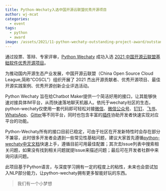 ```yaml
---
title: Python-Wechaty入选中国开源云联盟优秀开源项目
author: wj-mcat
categories: 
  - event
tags:
  - python
  - award
image: /assets/2021/11-python-wechaty-outstanding-project-award/outstanding-projects-announcement.webp
---
```


通过投票、答辩、专家评审，[Python Wechaty](https://github.com/wechaty/python-wechaty) 成功入选 [2021 中国开源云联盟基础软件优秀开源项目](https://mp.weixin.qq.com/s/iXHDinzGfjlVD2P0uIIl8Q)。

为推动国内开源生态产业发展，中国开源云联盟（China Open Source Cloud League,简称“COSCL”）组织开展了 2021 杰出开源贡献者、优秀开源项目、最佳开源实践案例、优秀开源创新企业评选活动。

Python Wechaty 旨在给Chatbot Maker提供一个简洁好用的接口，让其能够快速对接具体IM平台，从而快速落地聊天机器人。依托于wechaty社区的生态，python-wechaty仅使用一套代码即可轻松对接[微信](https://github.com/wechaty/puppet-wechat)、[微信公众号](https://github.com/wechaty/puppet-official-account)、[钉钉](https://github.com/wechaty/wechaty-puppet-dingtalk)、[飞书](https://github.com/wechaty/wechaty-puppet-lark)、[WhatsApp](https://github.com/wechaty/puppet-whatsapp)、[Gitter](https://github.com/wechaty/puppet-gitter)等不同平台，同时也包含丰富的[插件](https://github.com/wechaty/python-wechaty-plugin-contrib)协助开发者快速实现对应平台的功能。

Python-Wechaty所有的接口目前已稳定，可由于社区在开发新特性时会存在部分不兼容，此时很多开发者会遇到一些常见性基础问题，建议大家首先遵循[python-wechaty中文文档](https://wechaty.readthedocs.io/)快速上手，遵循目前可用最佳配置；其次去Issue列表中搜索相关问题，如果没有找到相关问题就提Issue来描述问题；最后可在开发者社群中来询问该问题。

此项目基于Python语言，与深度学习拥有一定的程度上的粘性，未来也会尝试加入NLP部分能力，让python-wechaty拥有更多智能好玩的东西。

> 我们有一个小梦想
